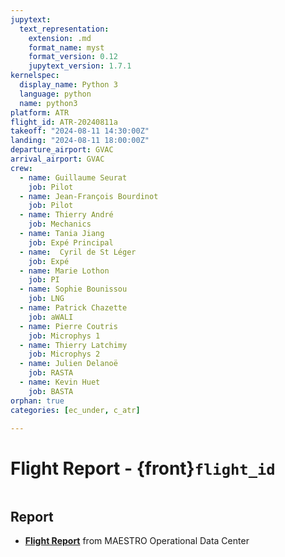 ```yaml
---
jupytext:
  text_representation:
    extension: .md
    format_name: myst
    format_version: 0.12
    jupytext_version: 1.7.1
kernelspec:
  display_name: Python 3
  language: python
  name: python3
platform: ATR
flight_id: ATR-20240811a
takeoff: "2024-08-11 14:30:00Z"
landing: "2024-08-11 18:00:00Z"
departure_airport: GVAC
arrival_airport: GVAC
crew:
  - name: Guillaume Seurat
    job: Pilot
  - name: Jean-François Bourdinot 
    job: Pilot
  - name: Thierry André
    job: Mechanics
  - name: Tania Jiang
    job: Expé Principal
  - name:  Cyril de St Léger
    job: Expé 
  - name: Marie Lothon
    job: PI
  - name: Sophie Bounissou
    job: LNG
  - name: Patrick Chazette
    job: aWALI
  - name: Pierre Coutris
    job: Microphys 1
  - name: Thierry Latchimy
    job: Microphys 2
  - name: Julien Delanoë
    job: RASTA
  - name: Kevin Huet
    job: BASTA
orphan: true
categories: [ec_under, c_atr]

---
```

# Flight Report - {front}`flight_id`

```{badges}
```

## Report

* **[Flight Report](https://thredds-x.ipsl.fr/thredds/fileServer/MAESTRO/INSITU/AIRCRAFT/ATR/REPORTS/ATR-20240811a_RF02_as24_Flight_Report_MAESTRO.pdf)** from MAESTRO Operational Data Center